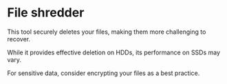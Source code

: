 # File shredder

This tool securely deletes your files, making them more challenging to recover.

While it provides effective deletion on HDDs, its performance on SSDs may vary.

For sensitive data, consider encrypting your files as a best practice.